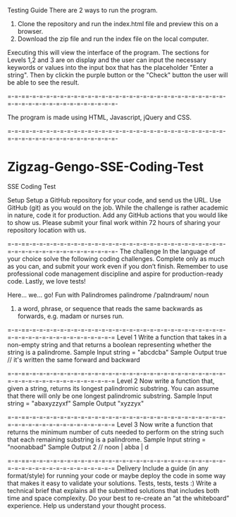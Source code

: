 Testing Guide
There are 2 ways to run the program.

1. Clone the repository and run the index.html file and preview this on a browser.
2. Download the zip file and run the index file on the local computer.

Executing this will view the interface of the program. The sections for Levels 1,2 and 3 are on display and the user can input the necessary keywords or values into the input box that has the placeholder "Enter a string". Then by clickin the purple button or the "Check" button the user will be able to see the result.

=-=-==-=-=-=-=-=-=-=-=-=-=-=-=-=-=-=-=-=-=-=-=-=-=-=-=-=-=-=-=-=-=-=-=-=-=-=-=-=-=-=-=-=-=-=-=- 

The program is made using HTML, Javascript, jQuery and CSS.

=-=-==-=-=-=-=-=-=-=-=-=-=-=-=-=-=-=-=-=-=-=-=-=-=-=-=-=-=-=-=-=-=-=-=-=-=-=-=-=-=-=-=-=-=-=-=- 

# Zigzag-Gengo-SSE-Coding-Test
SSE Coding Test

Setup
Setup a GitHub repository for your code, and send us the URL.
Use GitHub (git) as you would on the job.
While the challenge is rather academic in nature, code it for production.
Add any GitHub actions that you would like to show us.
Please submit your final work within 72 hours of sharing your repository location with us.

=-=-==-=-=-=-=-=-=-=-=-=-=-=-=-=-=-=-=-=-=-=-=-=-=-=-=-=-=-=-=-=-=-=-=-=-=-=-=-=-=-=-=-=-=-=-=- 
The challenge
In the language of your choice solve the following coding challenges.  Complete only as much as you can, and submit your work even if you don’t finish.  Remember to use professional code management discipline and aspire for production-ready code.  Lastly, we love tests!

Here… we… go!
Fun with Palindromes
palindrome
/ˈpalɪndrəʊm/
noun
1.	a word, phrase, or sequence that reads the same backwards as forwards, e.g. madam or nurses run.

=-=-==-=-=-=-=-=-=-=-=-=-=-=-=-=-=-=-=-=-=-=-=-=-=-=-=-=-=-=-=-=-=-=-=-=-=-=-=-=-=-=-=-=-=-=-= 
Level 1
Write a function that takes in a non-empty string and that returns a boolean representing whether the string is a palindrome.
Sample Input
string = "abcdcba"
Sample Output
true // it's written the same forward and backward

=-=-==-=-=-=-=-=-=-=-=-=-=-=-=-=-=-=-=-=-=-=-=-=-=-=-=-=-=-=-=-=-=-=-=-=-=-=-=-=-=-=-=-=-=-=-= 
Level 2
Now write a function that, given a string, returns its longest palindromic substring.
You can assume that there will only be one longest palindromic substring. 
Sample Input
string = "abaxyzzyxf" 
Sample Output
"xyzzyx"
 
=-=-==-=-=-=-=-=-=-=-=-=-=-=-=-=-=-=-=-=-=-=-=-=-=-=-=-=-=-=-=-=-=-=-=-=-=-=-=-=-=-=-=-=-=-=-= 
Level 3 
Now write a function that returns the minimum number of cuts needed to perform on the string such that each remaining substring is a palindrome.
Sample Input
string = "noonabbad"
Sample Output
2 // noon | abba | d

=-=-==-=-=-=-=-=-=-=-=-=-=-=-=-=-=-=-=-=-=-=-=-=-=-=-=-=-=-=-=-=-=-=-=-=-=-=-=-=-=-=-=-=-=-=-= 
Delivery
Include a guide (in any format/style) for running your code or maybe deploy the code in some way that makes it easy to validate your solutions.
Tests, tests, tests :) 
Write a technical brief that explains all the submitted solutions that includes both time and space complexity.  Do your best to re-create an “at the whiteboard” experience.  Help us understand your thought process.
